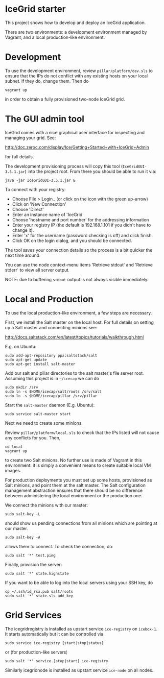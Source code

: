 IceGrid starter
===============

This project shows how to develop and deploy an IceGrid application.

There are two environments: a development environment managed by
Vagrant, and a local production-like environment.

Development
===========

To use the development environment, review `pillar/platform/dev.sls` to
ensure that the IPs do not conflict with any existing hosts on your
local subnet. If they do, change them. Then do

    vagrant up

in order to obtain a fully provisioned two-node IceGrid grid.

The GUI admin tool
==================

IceGrid comes with a nice graphical user interface for inspecting and
managing your grid. See:

  http://doc.zeroc.com/display/Ice/Getting+Started+with+IceGrid+Admin

for full details.

The development provisioning process will copy this tool
(`IceGridGUI-3.5.1.jar`) into the project root. From there you should be able to run it via:

    java -jar IceGridGUI-3.5.1.jar &

To connect with your registry:

 * Choose File > Login.. (or click on the icon with the green up-arrow)
 * Click on 'New Connection'
 * Choose 'Direct'
 * Enter an instance name of 'IceGrid'
 * Choose 'hostname and port number' for the addressing information
 * Enter your registry IP (the default is 192.168.1.101 if you didn't 
   have to change it).
 * Enter 'x' for the username (password checking is off) and click finish.
 * Click OK on the login dialog, and you should be connected.

The tool saves your connection details so the process is a bit quicker
the next time around.

You can use the node context-menu items 'Retrieve stdout' and
'Retrieve stderr' to view all server output.

NOTE: due to buffering `stdout` output is not always visible immediately.

Local and Production
====================

To use the local production-like environment, a few steps are
necessary.

First, we install the Salt master on the local host. For full details
on setting up a Salt master and connecting minions see:

  http://docs.saltstack.com/en/latest/topics/tutorials/walkthrough.html

E.g. on Ubuntu:

    sudo add-apt-repository ppa:saltstack/salt
    sudo apt-get update
    sudo apt-get install salt-master

Add our salt and pillar directories to the salt master's file
server root. Assuming this project is in `~/icecap` we can do

    sudo mkdir /srv
    sudo ln -s $HOME/icecap/salt/roots /srv/salt
    sudo ln -s $HOME/icecap/pillar /srv/pillar

Start the `salt-master` daemon (E.g. Ubuntu):

    sudo service salt-master start

Next we need to create some minions.

Review `pillar/platform/local.sls` to check that the IPs listed will
not cause any conflicts for you. Then,

    cd local
    vagrant up

to create two Salt minions. No further use is made of Vagrant in this
environment: it is simply a convenient means to create suitable local
VM images.

For production deployments you must set up some hosts, provisioned as
Salt minions, and point them at the salt master. The Salt
configuration management abstraction ensures that there should be no
difference between administering the local environment or the
production one.

We connect the minions with our master:

    sudo salt-key -L

should show us pending connections from all minions which are pointing
at our master.

    sudo salt-key -A

allows them to connect. To check the connection, do:

    sudo salt '*' test.ping

Finally, provision the server:

    sudo salt '*' state.highstate

If you want to be able to log into the local servers using your SSH
key, do

    cp ~/.ssh/id_rsa.pub salt/roots
    sudo salt '*' state.sls add_key

Grid Services
=============

The icegridregistry is installed as upstart service `ice-registry` on
`icebox-1`. It starts automatically but it can be controlled via

    sudo service ice-registry [start|stop|status]

or (for production-like servers)

    sudo salt '*' service.[stop|start] ice-registry

Similarly icegridnode is installed as upstart service `ice-node` on all
nodes.

